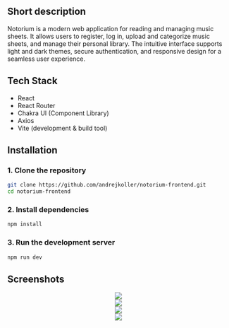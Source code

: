 ## Short description

Notorium is a modern web application for reading and managing music sheets. It allows users to register, log in, upload and categorize music sheets, and manage their personal library. The intuitive interface supports light and dark themes, secure authentication, and responsive design for a seamless user experience.

## Tech Stack

- React
- React Router
- Chakra UI (Component Library)
- Axios
- Vite (development & build tool)

## Installation

### 1. Clone the repository

```bash
git clone https://github.com/andrejkoller/notorium-frontend.git
cd notorium-frontend
```
### 2. Install dependencies

```bash
npm install
```
### 3. Run the development server

```bash
npm run dev
```
## Screenshots
<div align="center">
  <div>
    <img src="https://github.com/user-attachments/assets/75cf559a-3052-4c7b-979c-201ba7c4e13e">
  </div>
  <div>
    <img src="https://github.com/user-attachments/assets/bca478ac-13e0-43c0-b05d-41192815e844">
  </div>
  <div>
    <img src="https://github.com/user-attachments/assets/0fb5e6b0-a877-4fbc-a2cc-bca49a38e2ce">
  </div>
  <div>
    <img src="https://github.com/user-attachments/assets/a126c0cd-a1fe-4077-a39b-e035b3e89b21">
  </div>
</div>
